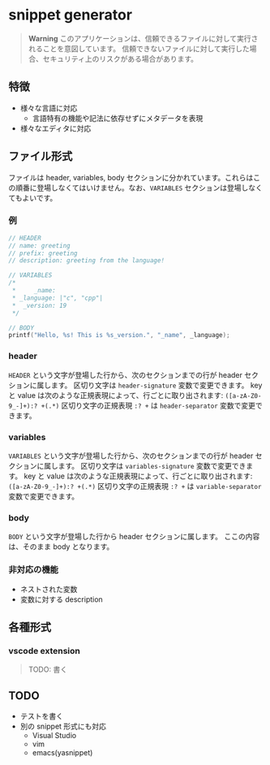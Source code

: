 # snippet generator

> **Warning**
> このアプリケーションは、信頼できるファイルに対して実行されることを意図しています。
> 信頼できないファイルに対して実行した場合、セキュリティ上のリスクがある場合があります。

## 特徴
 - 様々な言語に対応
   - 言語特有の機能や記法に依存せずにメタデータを表現
 - 様々なエディタに対応

## ファイル形式
ファイルは header, variables, body セクションに分かれています。これらはこの順番に登場しなくてはいけません。なお、`VARIABLES` セクションは登場しなくてもよいです。

### 例
```c++
// HEADER
// name: greeting
// prefix: greeting
// description: greeting from the language!

// VARIABLES
/*
 *     _name:
 * _language: |"c", "cpp"|
 *  _version: 19
 */

// BODY
printf("Hello, %s! This is %s_version.", "_name", _language);
```

### header
`HEADER` という文字が登場した行から、次のセクションまでの行が header セクションに属します。
区切り文字は `header-signature` 変数で変更できます。
key と value は次のような正規表現によって、行ごとに取り出されます: `([a-zA-Z0-9_-]+):? +(.*)`
区切り文字の正規表現 `:? +` は `header-separator` 変数で変更できます。

### variables
`VARIABLES` という文字が登場した行から、次のセクションまでの行が header セクションに属します。
区切り文字は `variables-signature` 変数で変更できます。
key と value は次のような正規表現によって、行ごとに取り出されます: `([a-zA-Z0-9_-]+):? +(.*)`
区切り文字の正規表現 `:? +` は `variable-separator` 変数で変更できます。

### body
`BODY` という文字が登場した行から header セクションに属します。
ここの内容は、そのまま body となります。

### 非対応の機能
 - ネストされた変数
 - 変数に対する description

## 各種形式
### vscode extension
> TODO: 書く

## TODO
 - テストを書く
 - 別の snippet 形式にも対応
   - Visual Studio
   - vim
   - emacs(yasnippet)
